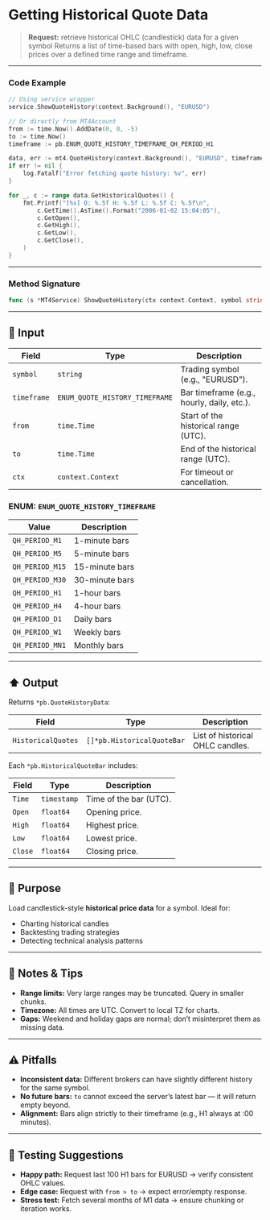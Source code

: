 # Getting Historical Quote Data

> **Request:** retrieve historical OHLC (candlestick) data for a given symbol
> Returns a list of time-based bars with open, high, low, close prices over a defined time range and timeframe.

---

### Code Example

```go
// Using service wrapper
service.ShowQuoteHistory(context.Background(), "EURUSD")

// Or directly from MT4Account
from := time.Now().AddDate(0, 0, -5)
to := time.Now()
timeframe := pb.ENUM_QUOTE_HISTORY_TIMEFRAME_QH_PERIOD_H1

data, err := mt4.QuoteHistory(context.Background(), "EURUSD", timeframe, from, to)
if err != nil {
    log.Fatalf("Error fetching quote history: %v", err)
}

for _, c := range data.GetHistoricalQuotes() {
    fmt.Printf("[%s] O: %.5f H: %.5f L: %.5f C: %.5f\n",
        c.GetTime().AsTime().Format("2006-01-02 15:04:05"),
        c.GetOpen(),
        c.GetHigh(),
        c.GetLow(),
        c.GetClose(),
    )
}
```

---

### Method Signature

```go
func (s *MT4Service) ShowQuoteHistory(ctx context.Context, symbol string)
```

---

## 🔽 Input

| Field       | Type                           | Description                                |
| ----------- | ------------------------------ | ------------------------------------------ |
| `symbol`    | `string`                       | Trading symbol (e.g., "EURUSD").           |
| `timeframe` | `ENUM_QUOTE_HISTORY_TIMEFRAME` | Bar timeframe (e.g., hourly, daily, etc.). |
| `from`      | `time.Time`                    | Start of the historical range (UTC).       |
| `to`        | `time.Time`                    | End of the historical range (UTC).         |
| `ctx`       | `context.Context`              | For timeout or cancellation.               |

### ENUM: `ENUM_QUOTE_HISTORY_TIMEFRAME`

| Value           | Description    |
| --------------- | -------------- |
| `QH_PERIOD_M1`  | 1-minute bars  |
| `QH_PERIOD_M5`  | 5-minute bars  |
| `QH_PERIOD_M15` | 15-minute bars |
| `QH_PERIOD_M30` | 30-minute bars |
| `QH_PERIOD_H1`  | 1-hour bars    |
| `QH_PERIOD_H4`  | 4-hour bars    |
| `QH_PERIOD_D1`  | Daily bars     |
| `QH_PERIOD_W1`  | Weekly bars    |
| `QH_PERIOD_MN1` | Monthly bars   |

---

## ⬆️ Output

Returns `*pb.QuoteHistoryData`:

| Field              | Type                       | Description                      |
| ------------------ | -------------------------- | -------------------------------- |
| `HistoricalQuotes` | `[]*pb.HistoricalQuoteBar` | List of historical OHLC candles. |

Each `*pb.HistoricalQuoteBar` includes:

| Field   | Type        | Description            |
| ------- | ----------- | ---------------------- |
| `Time`  | `timestamp` | Time of the bar (UTC). |
| `Open`  | `float64`   | Opening price.         |
| `High`  | `float64`   | Highest price.         |
| `Low`   | `float64`   | Lowest price.          |
| `Close` | `float64`   | Closing price.         |

---

## 🎯 Purpose

Load candlestick-style **historical price data** for a symbol. Ideal for:

* Charting historical candles
* Backtesting trading strategies
* Detecting technical analysis patterns

---

## 🧩 Notes & Tips

* **Range limits:** Very large ranges may be truncated. Query in smaller chunks.
* **Timezone:** All times are UTC. Convert to local TZ for charts.
* **Gaps:** Weekend and holiday gaps are normal; don’t misinterpret them as missing data.

---

## ⚠️ Pitfalls

* **Inconsistent data:** Different brokers can have slightly different history for the same symbol.
* **No future bars:** `to` cannot exceed the server’s latest bar — it will return empty beyond.
* **Alignment:** Bars align strictly to their timeframe (e.g., H1 always at :00 minutes).

---

## 🧪 Testing Suggestions

* **Happy path:** Request last 100 H1 bars for EURUSD → verify consistent OHLC values.
* **Edge case:** Request with `from > to` → expect error/empty response.
* **Stress test:** Fetch several months of M1 data → ensure chunking or iteration works.
